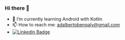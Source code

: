 ### Hi there 👋

- 🌱 I’m currently learning Android with Kotlin
- 📫 How to reach me: adalbertobengaly@gmail.com  
- [![Linkedin Badge](https://img.shields.io/badge/-LinkedIn-blue?style=flat-square&logo=Linkedin&logoColor=white&link=https://www.linkedin.com/in/adalbertomidon/)](https://www.linkedin.com/in/adalbertomidon/)


